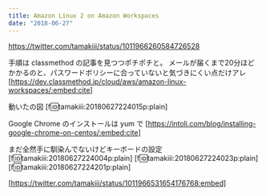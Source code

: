 ```yaml
---
title: Amazon Linux 2 on Amazon Workspaces
date: "2018-06-27"
---
```


https://twitter.com/tamakiii/status/1011966260584726528

手順は classmethod の記事を見つつポチポチと。
メールが届くまで20分ほどかかるのと、パスワードポリシーに合っていないと気づきにくい点だけアレ
[https://dev.classmethod.jp/cloud/aws/amazon-linux-workspaces/:embed:cite]

動いたの図
[f:id:tamakiii:20180627224015p:plain]

Google Chrome のインストールは yum で
[https://intoli.com/blog/installing-google-chrome-on-centos/:embed:cite]

まだ全然手に馴染んでないけどキーボードの設定
[f:id:tamakiii:20180627224004p:plain]
[f:id:tamakiii:20180627224023p:plain]
[f:id:tamakiii:20180627224201p:plain]

[https://twitter.com/tamakiii/status/1011966531654176768:embed]

